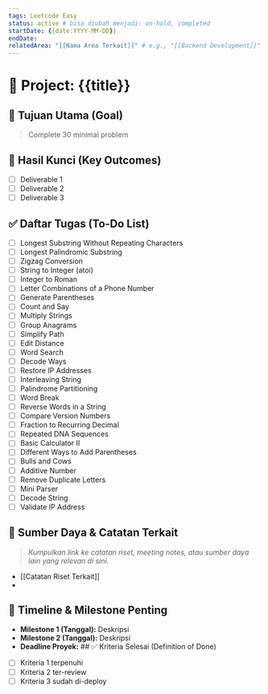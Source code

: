 ```yaml
---
tags: Leetcode Easy
status: active # bisa diubah menjadi: on-hold, completed
startDate: {{date:YYYY-MM-DD}}
endDate: 
relatedArea: "[[Nama Area Terkait]]" # e.g., "[[Backend Development]]"
---
```


# 🚀 Project: {{title}}

## 🎯 Tujuan Utama (Goal)
> Complete 30 minimal problem
> 

## 🔑 Hasil Kunci (Key Outcomes)
- [ ] Deliverable 1
- [ ] Deliverable 2
- [ ] Deliverable 3

## ✅ Daftar Tugas (To-Do List)
- [ ] Longest Substring Without Repeating Characters
- [ ] Longest Palindromic Substring
- [ ] Zigzag Conversion
- [ ] String to Integer (atoi)
- [ ] Integer to Roman
- [ ] Letter Combinations of a Phone Number
- [ ] Generate Parentheses
- [ ] Count and Say
- [ ] Multiply Strings
- [ ] Group Anagrams
- [ ] Simplify Path
- [ ] Edit Distance
- [ ] Word Search
- [ ] Decode Ways
- [ ] Restore IP Addresses
- [ ] Interleaving String
- [ ] Palindrome Partitioning
- [ ] Word Break
- [ ] Reverse Words in a String
- [ ] Compare Version Numbers
- [ ] Fraction to Recurring Decimal
- [ ] Repeated DNA Sequences
- [ ] Basic Calculator II
- [ ] Different Ways to Add Parentheses
- [ ] Bulls and Cows
- [ ] Additive Number
- [ ] Remove Duplicate Letters
- [ ] Mini Parser
- [ ] Decode String
- [ ] Validate IP Address

## 🔗 Sumber Daya & Catatan Terkait
> *Kumpulkan link ke catatan riset, meeting notes, atau sumber daya lain yang relevan di sini.*
> 
- [[Catatan Riset Terkait]]
- 

## 📅 Timeline & Milestone Penting
- **Milestone 1 (Tanggal):** Deskripsi
- **Milestone 2 (Tanggal):** Deskripsi
- **Deadline Proyek:** ## ✅ Kriteria Selesai (Definition of Done)
- [ ] Kriteria 1 terpenuhi
- [ ] Kriteria 2 ter-review
- [ ] Kriteria 3 sudah di-deploy